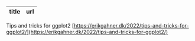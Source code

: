 | title | url |
|--------------------------|-----------------------------------------------------------------------------------------------------------------|

Tips and tricks for ggplot2 [https://erikgahner.dk/2022/tips-and-tricks-for-ggplot2/](https://erikgahner.dk/2022/tips-and-tricks-for-ggplot2/)
